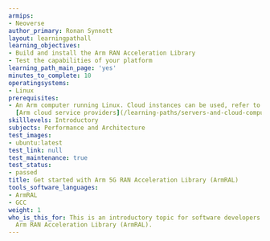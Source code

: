 ```yaml
---
armips:
- Neoverse
author_primary: Ronan Synnott
layout: learningpathall
learning_objectives:
- Build and install the Arm RAN Acceleration Library
- Test the capabilities of your platform
learning_path_main_page: 'yes'
minutes_to_complete: 10
operatingsystems:
- Linux
prerequisites:
- An Arm computer running Linux. Cloud instances can be used, refer to the list of
  [Arm cloud service providers](/learning-paths/servers-and-cloud-computing/csp/).
skilllevels: Introductory
subjects: Performance and Architecture
test_images:
- ubuntu:latest
test_link: null
test_maintenance: true
test_status:
- passed
title: Get started with Arm 5G RAN Acceleration Library (ArmRAL)
tools_software_languages:
- ArmRAL
- GCC
weight: 1
who_is_this_for: This is an introductory topic for software developers new to the
  Arm RAN Acceleration Library (ArmRAL).
---
```

